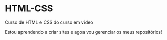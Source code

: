# HTML-CSS
 Curso de HTML e CSS do curso em video

Estou aprendendo a criar sites e agoa vou gerenciar os meus repositórios!
